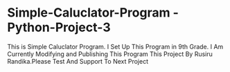 # Simple-Caluclator-Program - Python-Project-3
This is Simple Caluclator Program.
I Set Up This Program in 9th Grade.
I Am Currently Modifying and Publishing This Program 
This Project By Rusiru Randika.Please Test And Support To Next Project

